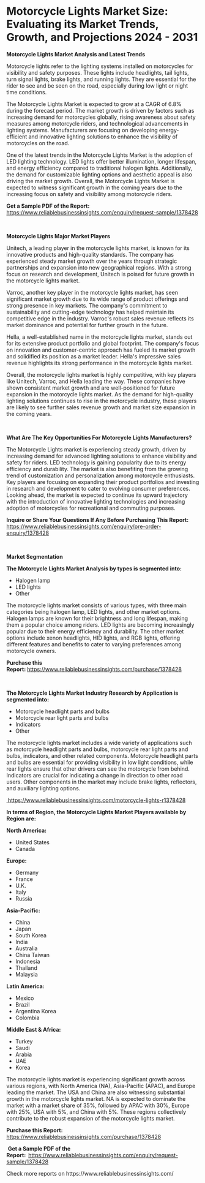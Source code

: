 <p><h1>Motorcycle Lights Market Size: Evaluating its Market Trends, Growth, and Projections 2024 - 2031</h1></p><p><strong>Motorcycle Lights Market Analysis and Latest Trends</strong></p>
<p><p>Motorcycle lights refer to the lighting systems installed on motorcycles for visibility and safety purposes. These lights include headlights, tail lights, turn signal lights, brake lights, and running lights. They are essential for the rider to see and be seen on the road, especially during low light or night time conditions.</p><p>The Motorcycle Lights Market is expected to grow at a CAGR of 6.8% during the forecast period. The market growth is driven by factors such as increasing demand for motorcycles globally, rising awareness about safety measures among motorcycle riders, and technological advancements in lighting systems. Manufacturers are focusing on developing energy-efficient and innovative lighting solutions to enhance the visibility of motorcycles on the road.</p><p>One of the latest trends in the Motorcycle Lights Market is the adoption of LED lighting technology. LED lights offer better illumination, longer lifespan, and energy efficiency compared to traditional halogen lights. Additionally, the demand for customizable lighting options and aesthetic appeal is also driving the market growth. Overall, the Motorcycle Lights Market is expected to witness significant growth in the coming years due to the increasing focus on safety and visibility among motorcycle riders.</p></p>
<p><strong>Get a Sample PDF of the Report:&nbsp;</strong> <a href="https://www.reliablebusinessinsights.com/enquiry/request-sample/1378428">https://www.reliablebusinessinsights.com/enquiry/request-sample/1378428</a></p>
<p>&nbsp;</p>
<p><strong>Motorcycle Lights Major Market Players</strong></p>
<p><p>Unitech, a leading player in the motorcycle lights market, is known for its innovative products and high-quality standards. The company has experienced steady market growth over the years through strategic partnerships and expansion into new geographical regions. With a strong focus on research and development, Unitech is poised for future growth in the motorcycle lights market.</p><p>Varroc, another key player in the motorcycle lights market, has seen significant market growth due to its wide range of product offerings and strong presence in key markets. The company's commitment to sustainability and cutting-edge technology has helped maintain its competitive edge in the industry. Varroc's robust sales revenue reflects its market dominance and potential for further growth in the future.</p><p>Hella, a well-established name in the motorcycle lights market, stands out for its extensive product portfolio and global footprint. The company's focus on innovation and customer-centric approach has fueled its market growth and solidified its position as a market leader. Hella's impressive sales revenue highlights its strong performance in the motorcycle lights market.</p><p>Overall, the motorcycle lights market is highly competitive, with key players like Unitech, Varroc, and Hella leading the way. These companies have shown consistent market growth and are well-positioned for future expansion in the motorcycle lights market. As the demand for high-quality lighting solutions continues to rise in the motorcycle industry, these players are likely to see further sales revenue growth and market size expansion in the coming years.</p></p>
<p>&nbsp;</p>
<p><strong>What Are The Key Opportunities For Motorcycle Lights Manufacturers?</strong></p>
<p><p>The Motorcycle Lights market is experiencing steady growth, driven by increasing demand for advanced lighting solutions to enhance visibility and safety for riders. LED technology is gaining popularity due to its energy efficiency and durability. The market is also benefiting from the growing trend of customization and personalization among motorcycle enthusiasts. Key players are focusing on expanding their product portfolios and investing in research and development to cater to evolving consumer preferences. Looking ahead, the market is expected to continue its upward trajectory with the introduction of innovative lighting technologies and increasing adoption of motorcycles for recreational and commuting purposes.</p></p>
<p><strong>Inquire or Share Your Questions If Any Before Purchasing This Report:</strong> <a href="https://www.reliablebusinessinsights.com/enquiry/pre-order-enquiry/1378428">https://www.reliablebusinessinsights.com/enquiry/pre-order-enquiry/1378428</a></p>
<p>&nbsp;</p>
<p><strong>Market Segmentation</strong></p>
<p><strong>The Motorcycle Lights Market Analysis by types is segmented into:</strong></p>
<p><ul><li>Halogen lamp</li><li>LED lights</li><li>Other</li></ul></p>
<p><p>The motorcycle lights market consists of various types, with three main categories being halogen lamp, LED lights, and other market options. Halogen lamps are known for their brightness and long lifespan, making them a popular choice among riders. LED lights are becoming increasingly popular due to their energy efficiency and durability. The other market options include xenon headlights, HID lights, and RGB lights, offering different features and benefits to cater to varying preferences among motorcycle owners.</p></p>
<p><strong>Purchase this Report:&nbsp;</strong><a href="https://www.reliablebusinessinsights.com/purchase/1378428">https://www.reliablebusinessinsights.com/purchase/1378428</a></p>
<p>&nbsp;</p>
<p><strong>The Motorcycle Lights Market Industry Research by Application is segmented into:</strong></p>
<p><ul><li>Motorcycle headlight parts and bulbs</li><li>Motorcycle rear light parts and bulbs</li><li>Indicators</li><li>Other</li></ul></p>
<p><p>The motorcycle lights market includes a wide variety of applications such as motorcycle headlight parts and bulbs, motorcycle rear light parts and bulbs, indicators, and other related components. Motorcycle headlight parts and bulbs are essential for providing visibility in low light conditions, while rear lights ensure that other drivers can see the motorcycle from behind. Indicators are crucial for indicating a change in direction to other road users. Other components in the market may include brake lights, reflectors, and auxiliary lighting options.</p></p>
<p><a href="https://www.reliablebusinessinsights.com/motorcycle-lights-r1378428">&nbsp;https://www.reliablebusinessinsights.com/motorcycle-lights-r1378428</a></p>
<p><strong>In terms of Region, the Motorcycle Lights Market Players available by Region are:</strong></p>
<p>
    <p> <strong> North America: </strong>
        <ul>
            <li>United States</li>
            <li>Canada</li>
        </ul>
        </p> 
    <p> <strong> Europe: </strong>
        <ul>
            <li>Germany</li>
            <li>France</li>
            <li>U.K.</li>
            <li>Italy</li>
            <li>Russia</li>
        </ul>
        </p> 
    <p> <strong> Asia-Pacific: </strong>
        <ul>
            <li>China</li>
            <li>Japan</li>
            <li>South Korea</li>
            <li>India</li>
            <li>Australia</li>
            <li>China Taiwan</li>
            <li>Indonesia</li>
            <li>Thailand</li>
            <li>Malaysia</li>
        </ul>
        </p> 
    <p> <strong> Latin America: </strong>
        <ul>
            <li>Mexico</li>
            <li>Brazil</li>
            <li>Argentina Korea</li>
            <li>Colombia</li>
        </ul>
        </p> 
    <p> <strong> Middle East & Africa: </strong>
        <ul>
            <li>Turkey</li>
            <li>Saudi</li>
            <li>Arabia</li>
            <li>UAE</li>
            <li>Korea</li>
        </ul>
    </p>
    </p>
<p><p>The motorcycle lights market is experiencing significant growth across various regions, with North America (NA), Asia-Pacific (APAC), and Europe leading the market. The USA and China are also witnessing substantial growth in the motorcycle lights market. NA is expected to dominate the market with a market share of 35%, followed by APAC with 30%, Europe with 25%, USA with 5%, and China with 5%. These regions collectively contribute to the robust expansion of the motorcycle lights market.</p></p>
<p><strong>Purchase this Report: </strong><a href="https://www.reliablebusinessinsights.com/purchase/1378428">https://www.reliablebusinessinsights.com/purchase/1378428</a></p>
<p>&nbsp;<strong>Get a Sample PDF of the Report:&nbsp;&nbsp;</strong><a href="https://www.reliablebusinessinsights.com/enquiry/request-sample/1378428">https://www.reliablebusinessinsights.com/enquiry/request-sample/1378428</a></p>
<p><strong></strong></p>
<p>Check more reports on https://www.reliablebusinessinsights.com/</p>